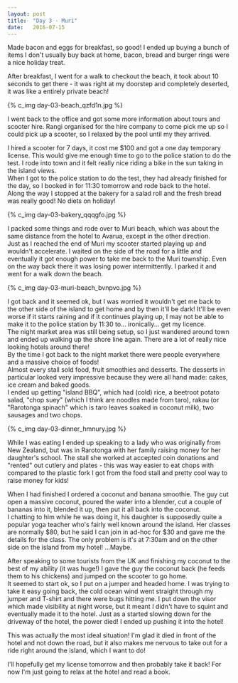 ```yaml
---
layout: post
title:  "Day 3 - Muri"
date:   2016-07-15
---
```


Made bacon and eggs for breakfast, so good! I ended up buying a bunch of items I
don't usually buy back at home, bacon, bread and burger rings were a nice
holiday treat.

After breakfast, I went for a walk to checkout the beach, it took about 10
seconds to get there - it was right at my doorstep and completely deserted, it
was like a entirely private beach!

{% c_img day-03-beach_qzfd1n.jpg %}

I went back to the office and got some more information about tours and scooter
hire. Rangi organised for the hire company to come pick me up so I could pick up
a scooter, so I relaxed by the pool until my they arrived.

I hired a scooter for 7 days, it cost me $100 and got a one day temporary
license. This would give me enough time to go to the police station to do the
test. I rode into town and it felt really nice riding a bike in the sun taking
in the island views.  
When I got to the police station to do the test, they had already finished for
the day, so I booked in for 11:30 tomorrow and rode back to the hotel.  
Along the way I stopped at the bakery for a salad roll and the fresh bread was
really good! No diets on holiday!

{% c_img day-03-bakery_qqqgfo.jpg %}

I packed some things and rode over to Muri beach, which was about the same
distance from the hotel to Avarua, except in the other direction.  
Just as I reached the end of Muri my scooter started playing up and wouldn't
accelerate. I waited on the side of the road for a little and eventually it got
enough power to take me back to the Muri township. Even on the way back there it
was losing power intermittently. I parked it and went for a walk down the beach.

{% c_img day-03-muri-beach_bvnpvo.jpg %}

I got back and it seemed ok, but I was worried it wouldn't get me back to the
other side of the island to get home and by then it'll be dark! It'll be even
worse if it starts raining and if it continues playing up, I may not be able to
make it to the police station by 11:30 to... ironically... get my licence.  
The night market area was still being setup, so I just wandered around town and
ended up walking up the shore line again. There are a lot of really nice looking
hotels around there!  
By the time I got back to the night market there were people everywhere and a
massive choice of foods!  
Almost every stall sold food, fruit smoothies and desserts. The desserts in
particular looked very impressive because they were all hand made: cakes, ice
cream and baked goods.  
I ended up getting "island BBQ", which had (cold) rice, a beetroot potato salad,
"chop suey" (which I think are noodles made from taro), rakau (or "Rarotonga
spinach" which is taro leaves soaked in coconut milk), two sausages and two
chops.

{% c_img day-03-dinner_hmnury.jpg %}

While I was eating I ended up speaking to a lady who was originally from New
Zealand, but was in Rarotonga with her family raising money for her daughter's
school. The stall she worked at accepted coin donations and "rented" out cutlery
and plates - this was way easier to eat chops with compared to the plastic fork
I got from the food stall and pretty cool way to raise money for kids!

When I had finished I ordered a coconut and banana smoothie. The guy cut open a
massive coconut, poured the water into a blender, cut a couple of bananas into
it, blended it up, then put it all back into the coconut.  
I chatting to him while he was doing it, his daughter is supposedly quite a
popular yoga teacher who's fairly well known around the island. Her classes are
normally $80, but he said I can join in ad-hoc for $30 and gave me the details
for the class. The only problem is it's at 7:30am and on the other side on the
island from my hotel! ...Maybe.

After speaking to some tourists from the UK and finishing my coconut to the best
of my ability (it was huge!) I gave the guy the coconut back (he feeds them to
his chickens) and jumped on the scooter to go home.  
It seemed to start ok, so I put on a jumper and headed home. I was trying to
take it easy going back, the cold ocean wind went straight through my jumper and
T-shirt and there were bugs hitting me. I put down the visor which made
visibility at night worse, but it meant I didn't have to squint and eventually
made it to the hotel. Just as a started slowing down for the driveway of the
hotel, the power died! I ended up pushing it into the hotel!  

This was actually the most ideal situation! I'm glad it died in front of the
hotel and not down the road, but it also makes me nervous to take out for a ride
right around the island, which I want to do!

I'll hopefully get my license tomorrow and then probably take it back!
For now I'm just going to relax at the hotel and read a book.
